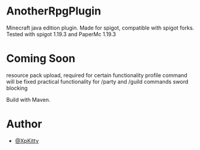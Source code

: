 # AnotherRpgPlugin

Minecraft java edition plugin. Made for spigot, compatible with spigot forks.
Tested with spigot 1.19.3 and PaperMc 1.19.3

# Coming Soon
resource pack upload, required for certain functionality
profile command will be fixed
practical functionality for /party and /guild commands
sword blocking

Build with Maven.

# Author
- [@XpKitty](https://www.github.com/XpKitty)

